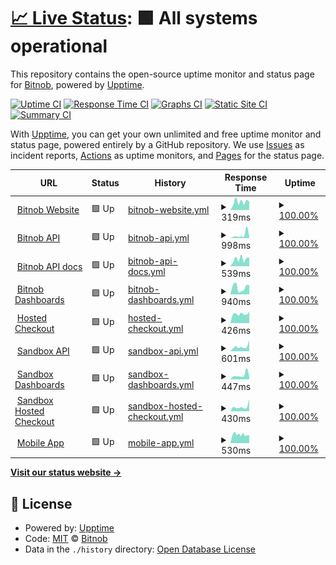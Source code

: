 # [📈 Live Status](https://bitnob.github.io/uptime): <!--live status--> **🟩 All systems operational**

This repository contains the open-source uptime monitor and status page for [Bitnob](https://bitnob.com), powered by [Upptime](https://github.com/upptime/upptime).

[![Uptime CI](https://github.com/bitnob/uptime/workflows/Uptime%20CI/badge.svg)](https://github.com/bitnob/uptime/actions?query=workflow%3A%22Uptime+CI%22)
[![Response Time CI](https://github.com/bitnob/uptime/workflows/Response%20Time%20CI/badge.svg)](https://github.com/bitnob/uptime/actions?query=workflow%3A%22Response+Time+CI%22)
[![Graphs CI](https://github.com/bitnob/uptime/workflows/Graphs%20CI/badge.svg)](https://github.com/bitnob/uptime/actions?query=workflow%3A%22Graphs+CI%22)
[![Static Site CI](https://github.com/bitnob/uptime/workflows/Static%20Site%20CI/badge.svg)](https://github.com/bitnob/uptime/actions?query=workflow%3A%22Static+Site+CI%22)
[![Summary CI](https://github.com/bitnob/uptime/workflows/Summary%20CI/badge.svg)](https://github.com/bitnob/uptime/actions?query=workflow%3A%22Summary+CI%22)

With [Upptime](https://upptime.js.org), you can get your own unlimited and free uptime monitor and status page, powered entirely by a GitHub repository. We use [Issues](https://github.com/bitnob/uptime/issues) as incident reports, [Actions](https://github.com/bitnob/uptime/actions) as uptime monitors, and [Pages](https://bitnob.github.io/uptime) for the status page.

<!--start: status pages-->
<!-- This summary is generated by Upptime (https://github.com/upptime/upptime) -->
<!-- Do not edit this manually, your changes will be overwritten -->
<!-- prettier-ignore -->
| URL | Status | History | Response Time | Uptime |
| --- | ------ | ------- | ------------- | ------ |
| <img alt="" src="https://favicons.githubusercontent.com/bitnob.com" height="13"> [Bitnob Website](https://bitnob.com) | 🟩 Up | [bitnob-website.yml](https://github.com/bitnob/uptime/commits/HEAD/history/bitnob-website.yml) | <details><summary><img alt="Response time graph" src="./graphs/bitnob-website/response-time-week.png" height="20"> 319ms</summary><br><a href="https://status.bitnob.com/history/bitnob-website"><img alt="Response time 961" src="https://img.shields.io/endpoint?url=https%3A%2F%2Fraw.githubusercontent.com%2Fbitnob%2Fuptime%2FHEAD%2Fapi%2Fbitnob-website%2Fresponse-time.json"></a><br><a href="https://status.bitnob.com/history/bitnob-website"><img alt="24-hour response time 205" src="https://img.shields.io/endpoint?url=https%3A%2F%2Fraw.githubusercontent.com%2Fbitnob%2Fuptime%2FHEAD%2Fapi%2Fbitnob-website%2Fresponse-time-day.json"></a><br><a href="https://status.bitnob.com/history/bitnob-website"><img alt="7-day response time 319" src="https://img.shields.io/endpoint?url=https%3A%2F%2Fraw.githubusercontent.com%2Fbitnob%2Fuptime%2FHEAD%2Fapi%2Fbitnob-website%2Fresponse-time-week.json"></a><br><a href="https://status.bitnob.com/history/bitnob-website"><img alt="30-day response time 360" src="https://img.shields.io/endpoint?url=https%3A%2F%2Fraw.githubusercontent.com%2Fbitnob%2Fuptime%2FHEAD%2Fapi%2Fbitnob-website%2Fresponse-time-month.json"></a><br><a href="https://status.bitnob.com/history/bitnob-website"><img alt="1-year response time 961" src="https://img.shields.io/endpoint?url=https%3A%2F%2Fraw.githubusercontent.com%2Fbitnob%2Fuptime%2FHEAD%2Fapi%2Fbitnob-website%2Fresponse-time-year.json"></a></details> | <details><summary><a href="https://status.bitnob.com/history/bitnob-website">100.00%</a></summary><a href="https://status.bitnob.com/history/bitnob-website"><img alt="All-time uptime 99.85%" src="https://img.shields.io/endpoint?url=https%3A%2F%2Fraw.githubusercontent.com%2Fbitnob%2Fuptime%2FHEAD%2Fapi%2Fbitnob-website%2Fuptime.json"></a><br><a href="https://status.bitnob.com/history/bitnob-website"><img alt="24-hour uptime 100.00%" src="https://img.shields.io/endpoint?url=https%3A%2F%2Fraw.githubusercontent.com%2Fbitnob%2Fuptime%2FHEAD%2Fapi%2Fbitnob-website%2Fuptime-day.json"></a><br><a href="https://status.bitnob.com/history/bitnob-website"><img alt="7-day uptime 100.00%" src="https://img.shields.io/endpoint?url=https%3A%2F%2Fraw.githubusercontent.com%2Fbitnob%2Fuptime%2FHEAD%2Fapi%2Fbitnob-website%2Fuptime-week.json"></a><br><a href="https://status.bitnob.com/history/bitnob-website"><img alt="30-day uptime 99.76%" src="https://img.shields.io/endpoint?url=https%3A%2F%2Fraw.githubusercontent.com%2Fbitnob%2Fuptime%2FHEAD%2Fapi%2Fbitnob-website%2Fuptime-month.json"></a><br><a href="https://status.bitnob.com/history/bitnob-website"><img alt="1-year uptime 99.85%" src="https://img.shields.io/endpoint?url=https%3A%2F%2Fraw.githubusercontent.com%2Fbitnob%2Fuptime%2FHEAD%2Fapi%2Fbitnob-website%2Fuptime-year.json"></a></details>
| <img alt="" src="https://favicons.githubusercontent.com/api.bitnob.co" height="13"> [Bitnob API](https://api.bitnob.co/health) | 🟩 Up | [bitnob-api.yml](https://github.com/bitnob/uptime/commits/HEAD/history/bitnob-api.yml) | <details><summary><img alt="Response time graph" src="./graphs/bitnob-api/response-time-week.png" height="20"> 998ms</summary><br><a href="https://status.bitnob.com/history/bitnob-api"><img alt="Response time 569" src="https://img.shields.io/endpoint?url=https%3A%2F%2Fraw.githubusercontent.com%2Fbitnob%2Fuptime%2FHEAD%2Fapi%2Fbitnob-api%2Fresponse-time.json"></a><br><a href="https://status.bitnob.com/history/bitnob-api"><img alt="24-hour response time 378" src="https://img.shields.io/endpoint?url=https%3A%2F%2Fraw.githubusercontent.com%2Fbitnob%2Fuptime%2FHEAD%2Fapi%2Fbitnob-api%2Fresponse-time-day.json"></a><br><a href="https://status.bitnob.com/history/bitnob-api"><img alt="7-day response time 998" src="https://img.shields.io/endpoint?url=https%3A%2F%2Fraw.githubusercontent.com%2Fbitnob%2Fuptime%2FHEAD%2Fapi%2Fbitnob-api%2Fresponse-time-week.json"></a><br><a href="https://status.bitnob.com/history/bitnob-api"><img alt="30-day response time 629" src="https://img.shields.io/endpoint?url=https%3A%2F%2Fraw.githubusercontent.com%2Fbitnob%2Fuptime%2FHEAD%2Fapi%2Fbitnob-api%2Fresponse-time-month.json"></a><br><a href="https://status.bitnob.com/history/bitnob-api"><img alt="1-year response time 569" src="https://img.shields.io/endpoint?url=https%3A%2F%2Fraw.githubusercontent.com%2Fbitnob%2Fuptime%2FHEAD%2Fapi%2Fbitnob-api%2Fresponse-time-year.json"></a></details> | <details><summary><a href="https://status.bitnob.com/history/bitnob-api">100.00%</a></summary><a href="https://status.bitnob.com/history/bitnob-api"><img alt="All-time uptime 100.00%" src="https://img.shields.io/endpoint?url=https%3A%2F%2Fraw.githubusercontent.com%2Fbitnob%2Fuptime%2FHEAD%2Fapi%2Fbitnob-api%2Fuptime.json"></a><br><a href="https://status.bitnob.com/history/bitnob-api"><img alt="24-hour uptime 100.00%" src="https://img.shields.io/endpoint?url=https%3A%2F%2Fraw.githubusercontent.com%2Fbitnob%2Fuptime%2FHEAD%2Fapi%2Fbitnob-api%2Fuptime-day.json"></a><br><a href="https://status.bitnob.com/history/bitnob-api"><img alt="7-day uptime 100.00%" src="https://img.shields.io/endpoint?url=https%3A%2F%2Fraw.githubusercontent.com%2Fbitnob%2Fuptime%2FHEAD%2Fapi%2Fbitnob-api%2Fuptime-week.json"></a><br><a href="https://status.bitnob.com/history/bitnob-api"><img alt="30-day uptime 100.00%" src="https://img.shields.io/endpoint?url=https%3A%2F%2Fraw.githubusercontent.com%2Fbitnob%2Fuptime%2FHEAD%2Fapi%2Fbitnob-api%2Fuptime-month.json"></a><br><a href="https://status.bitnob.com/history/bitnob-api"><img alt="1-year uptime 100.00%" src="https://img.shields.io/endpoint?url=https%3A%2F%2Fraw.githubusercontent.com%2Fbitnob%2Fuptime%2FHEAD%2Fapi%2Fbitnob-api%2Fuptime-year.json"></a></details>
| <img alt="" src="https://favicons.githubusercontent.com/docs.bitnob.com" height="13"> [Bitnob API docs](https://docs.bitnob.com/docs) | 🟩 Up | [bitnob-api-docs.yml](https://github.com/bitnob/uptime/commits/HEAD/history/bitnob-api-docs.yml) | <details><summary><img alt="Response time graph" src="./graphs/bitnob-api-docs/response-time-week.png" height="20"> 539ms</summary><br><a href="https://status.bitnob.com/history/bitnob-api-docs"><img alt="Response time 530" src="https://img.shields.io/endpoint?url=https%3A%2F%2Fraw.githubusercontent.com%2Fbitnob%2Fuptime%2FHEAD%2Fapi%2Fbitnob-api-docs%2Fresponse-time.json"></a><br><a href="https://status.bitnob.com/history/bitnob-api-docs"><img alt="24-hour response time 159" src="https://img.shields.io/endpoint?url=https%3A%2F%2Fraw.githubusercontent.com%2Fbitnob%2Fuptime%2FHEAD%2Fapi%2Fbitnob-api-docs%2Fresponse-time-day.json"></a><br><a href="https://status.bitnob.com/history/bitnob-api-docs"><img alt="7-day response time 539" src="https://img.shields.io/endpoint?url=https%3A%2F%2Fraw.githubusercontent.com%2Fbitnob%2Fuptime%2FHEAD%2Fapi%2Fbitnob-api-docs%2Fresponse-time-week.json"></a><br><a href="https://status.bitnob.com/history/bitnob-api-docs"><img alt="30-day response time 536" src="https://img.shields.io/endpoint?url=https%3A%2F%2Fraw.githubusercontent.com%2Fbitnob%2Fuptime%2FHEAD%2Fapi%2Fbitnob-api-docs%2Fresponse-time-month.json"></a><br><a href="https://status.bitnob.com/history/bitnob-api-docs"><img alt="1-year response time 530" src="https://img.shields.io/endpoint?url=https%3A%2F%2Fraw.githubusercontent.com%2Fbitnob%2Fuptime%2FHEAD%2Fapi%2Fbitnob-api-docs%2Fresponse-time-year.json"></a></details> | <details><summary><a href="https://status.bitnob.com/history/bitnob-api-docs">100.00%</a></summary><a href="https://status.bitnob.com/history/bitnob-api-docs"><img alt="All-time uptime 99.98%" src="https://img.shields.io/endpoint?url=https%3A%2F%2Fraw.githubusercontent.com%2Fbitnob%2Fuptime%2FHEAD%2Fapi%2Fbitnob-api-docs%2Fuptime.json"></a><br><a href="https://status.bitnob.com/history/bitnob-api-docs"><img alt="24-hour uptime 100.00%" src="https://img.shields.io/endpoint?url=https%3A%2F%2Fraw.githubusercontent.com%2Fbitnob%2Fuptime%2FHEAD%2Fapi%2Fbitnob-api-docs%2Fuptime-day.json"></a><br><a href="https://status.bitnob.com/history/bitnob-api-docs"><img alt="7-day uptime 100.00%" src="https://img.shields.io/endpoint?url=https%3A%2F%2Fraw.githubusercontent.com%2Fbitnob%2Fuptime%2FHEAD%2Fapi%2Fbitnob-api-docs%2Fuptime-week.json"></a><br><a href="https://status.bitnob.com/history/bitnob-api-docs"><img alt="30-day uptime 100.00%" src="https://img.shields.io/endpoint?url=https%3A%2F%2Fraw.githubusercontent.com%2Fbitnob%2Fuptime%2FHEAD%2Fapi%2Fbitnob-api-docs%2Fuptime-month.json"></a><br><a href="https://status.bitnob.com/history/bitnob-api-docs"><img alt="1-year uptime 99.98%" src="https://img.shields.io/endpoint?url=https%3A%2F%2Fraw.githubusercontent.com%2Fbitnob%2Fuptime%2FHEAD%2Fapi%2Fbitnob-api-docs%2Fuptime-year.json"></a></details>
| <img alt="" src="https://favicons.githubusercontent.com/app.bitnob.co" height="13"> [Bitnob Dashboards](https://app.bitnob.co) | 🟩 Up | [bitnob-dashboards.yml](https://github.com/bitnob/uptime/commits/HEAD/history/bitnob-dashboards.yml) | <details><summary><img alt="Response time graph" src="./graphs/bitnob-dashboards/response-time-week.png" height="20"> 940ms</summary><br><a href="https://status.bitnob.com/history/bitnob-dashboards"><img alt="Response time 959" src="https://img.shields.io/endpoint?url=https%3A%2F%2Fraw.githubusercontent.com%2Fbitnob%2Fuptime%2FHEAD%2Fapi%2Fbitnob-dashboards%2Fresponse-time.json"></a><br><a href="https://status.bitnob.com/history/bitnob-dashboards"><img alt="24-hour response time 388" src="https://img.shields.io/endpoint?url=https%3A%2F%2Fraw.githubusercontent.com%2Fbitnob%2Fuptime%2FHEAD%2Fapi%2Fbitnob-dashboards%2Fresponse-time-day.json"></a><br><a href="https://status.bitnob.com/history/bitnob-dashboards"><img alt="7-day response time 940" src="https://img.shields.io/endpoint?url=https%3A%2F%2Fraw.githubusercontent.com%2Fbitnob%2Fuptime%2FHEAD%2Fapi%2Fbitnob-dashboards%2Fresponse-time-week.json"></a><br><a href="https://status.bitnob.com/history/bitnob-dashboards"><img alt="30-day response time 1046" src="https://img.shields.io/endpoint?url=https%3A%2F%2Fraw.githubusercontent.com%2Fbitnob%2Fuptime%2FHEAD%2Fapi%2Fbitnob-dashboards%2Fresponse-time-month.json"></a><br><a href="https://status.bitnob.com/history/bitnob-dashboards"><img alt="1-year response time 959" src="https://img.shields.io/endpoint?url=https%3A%2F%2Fraw.githubusercontent.com%2Fbitnob%2Fuptime%2FHEAD%2Fapi%2Fbitnob-dashboards%2Fresponse-time-year.json"></a></details> | <details><summary><a href="https://status.bitnob.com/history/bitnob-dashboards">100.00%</a></summary><a href="https://status.bitnob.com/history/bitnob-dashboards"><img alt="All-time uptime 100.00%" src="https://img.shields.io/endpoint?url=https%3A%2F%2Fraw.githubusercontent.com%2Fbitnob%2Fuptime%2FHEAD%2Fapi%2Fbitnob-dashboards%2Fuptime.json"></a><br><a href="https://status.bitnob.com/history/bitnob-dashboards"><img alt="24-hour uptime 100.00%" src="https://img.shields.io/endpoint?url=https%3A%2F%2Fraw.githubusercontent.com%2Fbitnob%2Fuptime%2FHEAD%2Fapi%2Fbitnob-dashboards%2Fuptime-day.json"></a><br><a href="https://status.bitnob.com/history/bitnob-dashboards"><img alt="7-day uptime 100.00%" src="https://img.shields.io/endpoint?url=https%3A%2F%2Fraw.githubusercontent.com%2Fbitnob%2Fuptime%2FHEAD%2Fapi%2Fbitnob-dashboards%2Fuptime-week.json"></a><br><a href="https://status.bitnob.com/history/bitnob-dashboards"><img alt="30-day uptime 100.00%" src="https://img.shields.io/endpoint?url=https%3A%2F%2Fraw.githubusercontent.com%2Fbitnob%2Fuptime%2FHEAD%2Fapi%2Fbitnob-dashboards%2Fuptime-month.json"></a><br><a href="https://status.bitnob.com/history/bitnob-dashboards"><img alt="1-year uptime 100.00%" src="https://img.shields.io/endpoint?url=https%3A%2F%2Fraw.githubusercontent.com%2Fbitnob%2Fuptime%2FHEAD%2Fapi%2Fbitnob-dashboards%2Fuptime-year.json"></a></details>
| <img alt="" src="https://favicons.githubusercontent.com/checkout.bitnob.co" height="13"> [Hosted Checkout](https://checkout.bitnob.co) | 🟩 Up | [hosted-checkout.yml](https://github.com/bitnob/uptime/commits/HEAD/history/hosted-checkout.yml) | <details><summary><img alt="Response time graph" src="./graphs/hosted-checkout/response-time-week.png" height="20"> 426ms</summary><br><a href="https://status.bitnob.com/history/hosted-checkout"><img alt="Response time 388" src="https://img.shields.io/endpoint?url=https%3A%2F%2Fraw.githubusercontent.com%2Fbitnob%2Fuptime%2FHEAD%2Fapi%2Fhosted-checkout%2Fresponse-time.json"></a><br><a href="https://status.bitnob.com/history/hosted-checkout"><img alt="24-hour response time 331" src="https://img.shields.io/endpoint?url=https%3A%2F%2Fraw.githubusercontent.com%2Fbitnob%2Fuptime%2FHEAD%2Fapi%2Fhosted-checkout%2Fresponse-time-day.json"></a><br><a href="https://status.bitnob.com/history/hosted-checkout"><img alt="7-day response time 426" src="https://img.shields.io/endpoint?url=https%3A%2F%2Fraw.githubusercontent.com%2Fbitnob%2Fuptime%2FHEAD%2Fapi%2Fhosted-checkout%2Fresponse-time-week.json"></a><br><a href="https://status.bitnob.com/history/hosted-checkout"><img alt="30-day response time 391" src="https://img.shields.io/endpoint?url=https%3A%2F%2Fraw.githubusercontent.com%2Fbitnob%2Fuptime%2FHEAD%2Fapi%2Fhosted-checkout%2Fresponse-time-month.json"></a><br><a href="https://status.bitnob.com/history/hosted-checkout"><img alt="1-year response time 388" src="https://img.shields.io/endpoint?url=https%3A%2F%2Fraw.githubusercontent.com%2Fbitnob%2Fuptime%2FHEAD%2Fapi%2Fhosted-checkout%2Fresponse-time-year.json"></a></details> | <details><summary><a href="https://status.bitnob.com/history/hosted-checkout">100.00%</a></summary><a href="https://status.bitnob.com/history/hosted-checkout"><img alt="All-time uptime 100.00%" src="https://img.shields.io/endpoint?url=https%3A%2F%2Fraw.githubusercontent.com%2Fbitnob%2Fuptime%2FHEAD%2Fapi%2Fhosted-checkout%2Fuptime.json"></a><br><a href="https://status.bitnob.com/history/hosted-checkout"><img alt="24-hour uptime 100.00%" src="https://img.shields.io/endpoint?url=https%3A%2F%2Fraw.githubusercontent.com%2Fbitnob%2Fuptime%2FHEAD%2Fapi%2Fhosted-checkout%2Fuptime-day.json"></a><br><a href="https://status.bitnob.com/history/hosted-checkout"><img alt="7-day uptime 100.00%" src="https://img.shields.io/endpoint?url=https%3A%2F%2Fraw.githubusercontent.com%2Fbitnob%2Fuptime%2FHEAD%2Fapi%2Fhosted-checkout%2Fuptime-week.json"></a><br><a href="https://status.bitnob.com/history/hosted-checkout"><img alt="30-day uptime 100.00%" src="https://img.shields.io/endpoint?url=https%3A%2F%2Fraw.githubusercontent.com%2Fbitnob%2Fuptime%2FHEAD%2Fapi%2Fhosted-checkout%2Fuptime-month.json"></a><br><a href="https://status.bitnob.com/history/hosted-checkout"><img alt="1-year uptime 100.00%" src="https://img.shields.io/endpoint?url=https%3A%2F%2Fraw.githubusercontent.com%2Fbitnob%2Fuptime%2FHEAD%2Fapi%2Fhosted-checkout%2Fuptime-year.json"></a></details>
| <img alt="" src="https://favicons.githubusercontent.com/sandboxapi.bitnob.co" height="13"> [Sandbox API](https://sandboxapi.bitnob.co/health) | 🟩 Up | [sandbox-api.yml](https://github.com/bitnob/uptime/commits/HEAD/history/sandbox-api.yml) | <details><summary><img alt="Response time graph" src="./graphs/sandbox-api/response-time-week.png" height="20"> 601ms</summary><br><a href="https://status.bitnob.com/history/sandbox-api"><img alt="Response time 519" src="https://img.shields.io/endpoint?url=https%3A%2F%2Fraw.githubusercontent.com%2Fbitnob%2Fuptime%2FHEAD%2Fapi%2Fsandbox-api%2Fresponse-time.json"></a><br><a href="https://status.bitnob.com/history/sandbox-api"><img alt="24-hour response time 382" src="https://img.shields.io/endpoint?url=https%3A%2F%2Fraw.githubusercontent.com%2Fbitnob%2Fuptime%2FHEAD%2Fapi%2Fsandbox-api%2Fresponse-time-day.json"></a><br><a href="https://status.bitnob.com/history/sandbox-api"><img alt="7-day response time 601" src="https://img.shields.io/endpoint?url=https%3A%2F%2Fraw.githubusercontent.com%2Fbitnob%2Fuptime%2FHEAD%2Fapi%2Fsandbox-api%2Fresponse-time-week.json"></a><br><a href="https://status.bitnob.com/history/sandbox-api"><img alt="30-day response time 526" src="https://img.shields.io/endpoint?url=https%3A%2F%2Fraw.githubusercontent.com%2Fbitnob%2Fuptime%2FHEAD%2Fapi%2Fsandbox-api%2Fresponse-time-month.json"></a><br><a href="https://status.bitnob.com/history/sandbox-api"><img alt="1-year response time 519" src="https://img.shields.io/endpoint?url=https%3A%2F%2Fraw.githubusercontent.com%2Fbitnob%2Fuptime%2FHEAD%2Fapi%2Fsandbox-api%2Fresponse-time-year.json"></a></details> | <details><summary><a href="https://status.bitnob.com/history/sandbox-api">100.00%</a></summary><a href="https://status.bitnob.com/history/sandbox-api"><img alt="All-time uptime 99.97%" src="https://img.shields.io/endpoint?url=https%3A%2F%2Fraw.githubusercontent.com%2Fbitnob%2Fuptime%2FHEAD%2Fapi%2Fsandbox-api%2Fuptime.json"></a><br><a href="https://status.bitnob.com/history/sandbox-api"><img alt="24-hour uptime 100.00%" src="https://img.shields.io/endpoint?url=https%3A%2F%2Fraw.githubusercontent.com%2Fbitnob%2Fuptime%2FHEAD%2Fapi%2Fsandbox-api%2Fuptime-day.json"></a><br><a href="https://status.bitnob.com/history/sandbox-api"><img alt="7-day uptime 100.00%" src="https://img.shields.io/endpoint?url=https%3A%2F%2Fraw.githubusercontent.com%2Fbitnob%2Fuptime%2FHEAD%2Fapi%2Fsandbox-api%2Fuptime-week.json"></a><br><a href="https://status.bitnob.com/history/sandbox-api"><img alt="30-day uptime 100.00%" src="https://img.shields.io/endpoint?url=https%3A%2F%2Fraw.githubusercontent.com%2Fbitnob%2Fuptime%2FHEAD%2Fapi%2Fsandbox-api%2Fuptime-month.json"></a><br><a href="https://status.bitnob.com/history/sandbox-api"><img alt="1-year uptime 99.97%" src="https://img.shields.io/endpoint?url=https%3A%2F%2Fraw.githubusercontent.com%2Fbitnob%2Fuptime%2FHEAD%2Fapi%2Fsandbox-api%2Fuptime-year.json"></a></details>
| <img alt="" src="https://favicons.githubusercontent.com/sandboxapp.bitnob.co" height="13"> [Sandbox Dashboards](https://sandboxapp.bitnob.co) | 🟩 Up | [sandbox-dashboards.yml](https://github.com/bitnob/uptime/commits/HEAD/history/sandbox-dashboards.yml) | <details><summary><img alt="Response time graph" src="./graphs/sandbox-dashboards/response-time-week.png" height="20"> 447ms</summary><br><a href="https://status.bitnob.com/history/sandbox-dashboards"><img alt="Response time 338" src="https://img.shields.io/endpoint?url=https%3A%2F%2Fraw.githubusercontent.com%2Fbitnob%2Fuptime%2FHEAD%2Fapi%2Fsandbox-dashboards%2Fresponse-time.json"></a><br><a href="https://status.bitnob.com/history/sandbox-dashboards"><img alt="24-hour response time 350" src="https://img.shields.io/endpoint?url=https%3A%2F%2Fraw.githubusercontent.com%2Fbitnob%2Fuptime%2FHEAD%2Fapi%2Fsandbox-dashboards%2Fresponse-time-day.json"></a><br><a href="https://status.bitnob.com/history/sandbox-dashboards"><img alt="7-day response time 447" src="https://img.shields.io/endpoint?url=https%3A%2F%2Fraw.githubusercontent.com%2Fbitnob%2Fuptime%2FHEAD%2Fapi%2Fsandbox-dashboards%2Fresponse-time-week.json"></a><br><a href="https://status.bitnob.com/history/sandbox-dashboards"><img alt="30-day response time 358" src="https://img.shields.io/endpoint?url=https%3A%2F%2Fraw.githubusercontent.com%2Fbitnob%2Fuptime%2FHEAD%2Fapi%2Fsandbox-dashboards%2Fresponse-time-month.json"></a><br><a href="https://status.bitnob.com/history/sandbox-dashboards"><img alt="1-year response time 338" src="https://img.shields.io/endpoint?url=https%3A%2F%2Fraw.githubusercontent.com%2Fbitnob%2Fuptime%2FHEAD%2Fapi%2Fsandbox-dashboards%2Fresponse-time-year.json"></a></details> | <details><summary><a href="https://status.bitnob.com/history/sandbox-dashboards">100.00%</a></summary><a href="https://status.bitnob.com/history/sandbox-dashboards"><img alt="All-time uptime 100.00%" src="https://img.shields.io/endpoint?url=https%3A%2F%2Fraw.githubusercontent.com%2Fbitnob%2Fuptime%2FHEAD%2Fapi%2Fsandbox-dashboards%2Fuptime.json"></a><br><a href="https://status.bitnob.com/history/sandbox-dashboards"><img alt="24-hour uptime 100.00%" src="https://img.shields.io/endpoint?url=https%3A%2F%2Fraw.githubusercontent.com%2Fbitnob%2Fuptime%2FHEAD%2Fapi%2Fsandbox-dashboards%2Fuptime-day.json"></a><br><a href="https://status.bitnob.com/history/sandbox-dashboards"><img alt="7-day uptime 100.00%" src="https://img.shields.io/endpoint?url=https%3A%2F%2Fraw.githubusercontent.com%2Fbitnob%2Fuptime%2FHEAD%2Fapi%2Fsandbox-dashboards%2Fuptime-week.json"></a><br><a href="https://status.bitnob.com/history/sandbox-dashboards"><img alt="30-day uptime 100.00%" src="https://img.shields.io/endpoint?url=https%3A%2F%2Fraw.githubusercontent.com%2Fbitnob%2Fuptime%2FHEAD%2Fapi%2Fsandbox-dashboards%2Fuptime-month.json"></a><br><a href="https://status.bitnob.com/history/sandbox-dashboards"><img alt="1-year uptime 100.00%" src="https://img.shields.io/endpoint?url=https%3A%2F%2Fraw.githubusercontent.com%2Fbitnob%2Fuptime%2FHEAD%2Fapi%2Fsandbox-dashboards%2Fuptime-year.json"></a></details>
| <img alt="" src="https://favicons.githubusercontent.com/sandbox-checkout.bitnob.co" height="13"> [Sandbox Hosted Checkout](https://sandbox-checkout.bitnob.co) | 🟩 Up | [sandbox-hosted-checkout.yml](https://github.com/bitnob/uptime/commits/HEAD/history/sandbox-hosted-checkout.yml) | <details><summary><img alt="Response time graph" src="./graphs/sandbox-hosted-checkout/response-time-week.png" height="20"> 430ms</summary><br><a href="https://status.bitnob.com/history/sandbox-hosted-checkout"><img alt="Response time 342" src="https://img.shields.io/endpoint?url=https%3A%2F%2Fraw.githubusercontent.com%2Fbitnob%2Fuptime%2FHEAD%2Fapi%2Fsandbox-hosted-checkout%2Fresponse-time.json"></a><br><a href="https://status.bitnob.com/history/sandbox-hosted-checkout"><img alt="24-hour response time 366" src="https://img.shields.io/endpoint?url=https%3A%2F%2Fraw.githubusercontent.com%2Fbitnob%2Fuptime%2FHEAD%2Fapi%2Fsandbox-hosted-checkout%2Fresponse-time-day.json"></a><br><a href="https://status.bitnob.com/history/sandbox-hosted-checkout"><img alt="7-day response time 430" src="https://img.shields.io/endpoint?url=https%3A%2F%2Fraw.githubusercontent.com%2Fbitnob%2Fuptime%2FHEAD%2Fapi%2Fsandbox-hosted-checkout%2Fresponse-time-week.json"></a><br><a href="https://status.bitnob.com/history/sandbox-hosted-checkout"><img alt="30-day response time 334" src="https://img.shields.io/endpoint?url=https%3A%2F%2Fraw.githubusercontent.com%2Fbitnob%2Fuptime%2FHEAD%2Fapi%2Fsandbox-hosted-checkout%2Fresponse-time-month.json"></a><br><a href="https://status.bitnob.com/history/sandbox-hosted-checkout"><img alt="1-year response time 342" src="https://img.shields.io/endpoint?url=https%3A%2F%2Fraw.githubusercontent.com%2Fbitnob%2Fuptime%2FHEAD%2Fapi%2Fsandbox-hosted-checkout%2Fresponse-time-year.json"></a></details> | <details><summary><a href="https://status.bitnob.com/history/sandbox-hosted-checkout">100.00%</a></summary><a href="https://status.bitnob.com/history/sandbox-hosted-checkout"><img alt="All-time uptime 100.00%" src="https://img.shields.io/endpoint?url=https%3A%2F%2Fraw.githubusercontent.com%2Fbitnob%2Fuptime%2FHEAD%2Fapi%2Fsandbox-hosted-checkout%2Fuptime.json"></a><br><a href="https://status.bitnob.com/history/sandbox-hosted-checkout"><img alt="24-hour uptime 100.00%" src="https://img.shields.io/endpoint?url=https%3A%2F%2Fraw.githubusercontent.com%2Fbitnob%2Fuptime%2FHEAD%2Fapi%2Fsandbox-hosted-checkout%2Fuptime-day.json"></a><br><a href="https://status.bitnob.com/history/sandbox-hosted-checkout"><img alt="7-day uptime 100.00%" src="https://img.shields.io/endpoint?url=https%3A%2F%2Fraw.githubusercontent.com%2Fbitnob%2Fuptime%2FHEAD%2Fapi%2Fsandbox-hosted-checkout%2Fuptime-week.json"></a><br><a href="https://status.bitnob.com/history/sandbox-hosted-checkout"><img alt="30-day uptime 100.00%" src="https://img.shields.io/endpoint?url=https%3A%2F%2Fraw.githubusercontent.com%2Fbitnob%2Fuptime%2FHEAD%2Fapi%2Fsandbox-hosted-checkout%2Fuptime-month.json"></a><br><a href="https://status.bitnob.com/history/sandbox-hosted-checkout"><img alt="1-year uptime 100.00%" src="https://img.shields.io/endpoint?url=https%3A%2F%2Fraw.githubusercontent.com%2Fbitnob%2Fuptime%2FHEAD%2Fapi%2Fsandbox-hosted-checkout%2Fuptime-year.json"></a></details>
| <img alt="" src="https://favicons.githubusercontent.com/api.bitnob.app" height="13"> [Mobile App](https://api.bitnob.app) | 🟩 Up | [mobile-app.yml](https://github.com/bitnob/uptime/commits/HEAD/history/mobile-app.yml) | <details><summary><img alt="Response time graph" src="./graphs/mobile-app/response-time-week.png" height="20"> 530ms</summary><br><a href="https://status.bitnob.com/history/mobile-app"><img alt="Response time 536" src="https://img.shields.io/endpoint?url=https%3A%2F%2Fraw.githubusercontent.com%2Fbitnob%2Fuptime%2FHEAD%2Fapi%2Fmobile-app%2Fresponse-time.json"></a><br><a href="https://status.bitnob.com/history/mobile-app"><img alt="24-hour response time 436" src="https://img.shields.io/endpoint?url=https%3A%2F%2Fraw.githubusercontent.com%2Fbitnob%2Fuptime%2FHEAD%2Fapi%2Fmobile-app%2Fresponse-time-day.json"></a><br><a href="https://status.bitnob.com/history/mobile-app"><img alt="7-day response time 530" src="https://img.shields.io/endpoint?url=https%3A%2F%2Fraw.githubusercontent.com%2Fbitnob%2Fuptime%2FHEAD%2Fapi%2Fmobile-app%2Fresponse-time-week.json"></a><br><a href="https://status.bitnob.com/history/mobile-app"><img alt="30-day response time 537" src="https://img.shields.io/endpoint?url=https%3A%2F%2Fraw.githubusercontent.com%2Fbitnob%2Fuptime%2FHEAD%2Fapi%2Fmobile-app%2Fresponse-time-month.json"></a><br><a href="https://status.bitnob.com/history/mobile-app"><img alt="1-year response time 536" src="https://img.shields.io/endpoint?url=https%3A%2F%2Fraw.githubusercontent.com%2Fbitnob%2Fuptime%2FHEAD%2Fapi%2Fmobile-app%2Fresponse-time-year.json"></a></details> | <details><summary><a href="https://status.bitnob.com/history/mobile-app">100.00%</a></summary><a href="https://status.bitnob.com/history/mobile-app"><img alt="All-time uptime 99.96%" src="https://img.shields.io/endpoint?url=https%3A%2F%2Fraw.githubusercontent.com%2Fbitnob%2Fuptime%2FHEAD%2Fapi%2Fmobile-app%2Fuptime.json"></a><br><a href="https://status.bitnob.com/history/mobile-app"><img alt="24-hour uptime 100.00%" src="https://img.shields.io/endpoint?url=https%3A%2F%2Fraw.githubusercontent.com%2Fbitnob%2Fuptime%2FHEAD%2Fapi%2Fmobile-app%2Fuptime-day.json"></a><br><a href="https://status.bitnob.com/history/mobile-app"><img alt="7-day uptime 100.00%" src="https://img.shields.io/endpoint?url=https%3A%2F%2Fraw.githubusercontent.com%2Fbitnob%2Fuptime%2FHEAD%2Fapi%2Fmobile-app%2Fuptime-week.json"></a><br><a href="https://status.bitnob.com/history/mobile-app"><img alt="30-day uptime 99.92%" src="https://img.shields.io/endpoint?url=https%3A%2F%2Fraw.githubusercontent.com%2Fbitnob%2Fuptime%2FHEAD%2Fapi%2Fmobile-app%2Fuptime-month.json"></a><br><a href="https://status.bitnob.com/history/mobile-app"><img alt="1-year uptime 99.96%" src="https://img.shields.io/endpoint?url=https%3A%2F%2Fraw.githubusercontent.com%2Fbitnob%2Fuptime%2FHEAD%2Fapi%2Fmobile-app%2Fuptime-year.json"></a></details>

<!--end: status pages-->

[**Visit our status website →**](https://bitnob.github.io/uptime)

## 📄 License

- Powered by: [Upptime](https://github.com/upptime/upptime)
- Code: [MIT](./LICENSE) © [Bitnob](https://bitnob.com)
- Data in the `./history` directory: [Open Database License](https://opendatacommons.org/licenses/odbl/1-0/)
